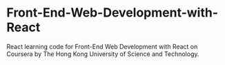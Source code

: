 # Front-End-Web-Development-with-React
React learning code for Front-End Web Development with React on Coursera by The Hong Kong University of Science and Technology.
